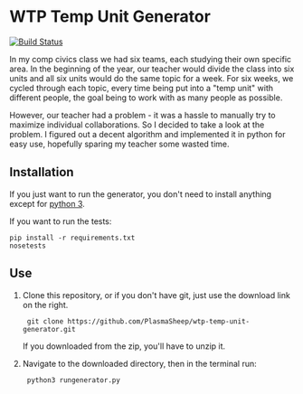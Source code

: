 # WTP Temp Unit Generator

[![Build Status](https://travis-ci.org/PlasmaSheep/wtp-temp-unit-generator.svg?branch=develop)](https://travis-ci.org/PlasmaSheep/wtp-temp-unit-generator)

In my comp civics class we had six teams, each studying their own specific area.
In the beginning of the year, our teacher would divide the class into six
units and all six units would do the same topic for a week. For six weeks, we
cycled through each topic, every time being put into a "temp unit" with
different people, the goal being to work with as many people as possible.

However, our teacher had a problem - it was a hassle to manually try to
maximize individual collaborations. So I decided to take a look at the problem.
I figured out a decent algorithm and implemented it in python for easy use,
hopefully sparing my teacher some wasted time.

## Installation

If you just want to run the generator, you don't need to install anything except
for [python 3](https://www.python.org/downloads).

If you want to run the tests:

    pip install -r requirements.txt
    nosetests

## Use

1. Clone this repository, or if you don't have git, just use the download link
    on the right.

        git clone https://github.com/PlasmaSheep/wtp-temp-unit-generator.git

    If you downloaded from the zip, you'll have to unzip it.

2. Navigate to the downloaded directory, then in the terminal run:

        python3 rungenerator.py

